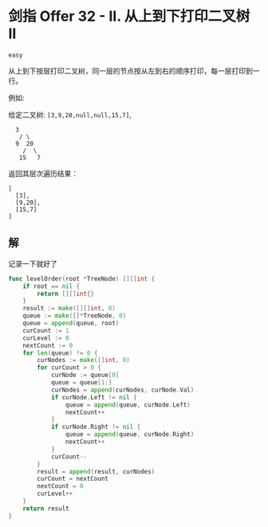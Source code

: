# 剑指 Offer 32 - II. 从上到下打印二叉树 II

`easy`

从上到下按层打印二叉树，同一层的节点按从左到右的顺序打印，每一层打印到一行。

例如:

给定二叉树: `[3,9,20,null,null,15,7]`,

```
  3
   / \
  9  20
    /  \
   15   7
```

返回其层次遍历结果：

```
[
  [3],
  [9,20],
  [15,7]
]
```

## 解

记录一下就好了

```go
func levelOrder(root *TreeNode) [][]int {
	if root == nil {
		return [][]int{}
	}
	result := make([][]int, 0)
	queue := make([]*TreeNode, 0)
	queue = append(queue, root)
	curCount := 1
	curLevel := 0
	nextCount := 0
	for len(queue) != 0 {
		curNodes := make([]int, 0)
		for curCount > 0 {
			curNode := queue[0]
			queue = queue[1:]
			curNodes = append(curNodes, curNode.Val)
			if curNode.Left != nil {
				queue = append(queue, curNode.Left)
				nextCount++
			}
			if curNode.Right != nil {
				queue = append(queue, curNode.Right)
				nextCount++
			}
			curCount--
		}
		result = append(result, curNodes)
		curCount = nextCount
		nextCount = 0
		curLevel++
	}
	return result
}
```

